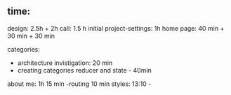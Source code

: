 ## time:
design: 2.5h + 2h
call: 1.5 h
initial project-settings: 1h
home page: 40 min + 30 min + 30 min



categories: 
 - architecture invistigation: 20 min
 - creating categories reducer and state - 40min 
 
about me: 
 1h 15 min
 -routing 10 min
styles: 13:10 - 
